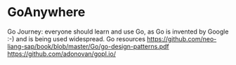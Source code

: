 # GoAnywhere
Go Journey: everyone should learn and use Go, as Go is invented by Google :-) and is being used widespread. 
Go resources 
https://github.com/neo-liang-sap/book/blob/master/Go/go-design-patterns.pdf
https://github.com/adonovan/gopl.io/